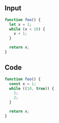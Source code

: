 
## Input

```javascript
function foo() {
  let x = 1;
  while (x < 10) {
    x + 1;
  }

  return x;
}

```

## Code

```javascript
function foo() {
  const x = 1;
  while ((10, true)) {
    1;
    2;
  }

  return x;
}

```
      
